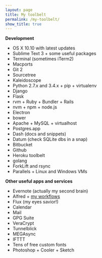 ```yaml
---
layout: page
title: My toolbelt
permalink: /my-toolbelt/
show_title: true
---
```


**Development**

- OS X 10.10 with latest updates
- Sublime Text 3 + some useful packages
- Terminal (sometimes iTerm2)
- Macports
- Git 2
- Sourcetree
- Kaleidoscope
- Python 2.7.x and 3.4.x + pip + virtualenv
- Django
- Flask
- rvm + Ruby + Bundler + Rails
- nvm + npm + node.js
- Electron
- bower
- Apache + MySQL + virtualhost
- Postgres.app
- Dash (docs and snippets)
- Datum (check SQLite dbs in a snap)
- Bitbucket
- Github
- Heroku toolbelt
- golang
- ForkLift and rsync
- Parallels + Linux and Windows VMs

**Other useful apps and services**

- Evernote (actually my second brain)
- Alfred + [my workflows](https://github.com/pirafrank/OSX_utils)
- Flux (my eyes savior!)
- Calendar
- Mail
- GPG Suite
- VeraCrypt
- Tunnelblick
- MEGAsync
- IFTTT
- Tens of free custom fonts
- Photoshop + Cooler + Sketch
